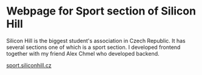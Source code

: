# Webpage for Sport section of Silicon Hill

Silicon Hill is the biggest student's association in Czech Republic. It has several sections one of which is a sport section. I developed frontend together with my friend Alex Chmel who developed backend.

[sport.siliconhill.cz](https://sport.siliconhill.cz/)
